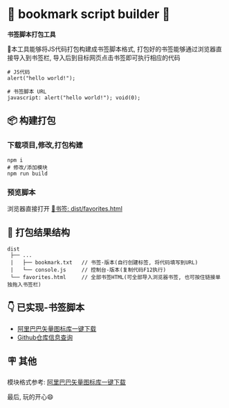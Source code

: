 
# 🔖 bookmark script builder 🔖

**书签脚本打包工具**

📖本工具能够将JS代码打包构建成书签脚本格式, 打包好的书签能够通过浏览器直接导入到书签栏, 导入后到目标网页点击书签即可执行相应的代码

```text
# JS代码
alert("hello world!");

# 书签脚本 URL
javascript: alert("hello world!"); void(0);
```

## 📦 构建打包

### 下载项目,修改,打包构建

```shell
npm i
# 修改/添加模块
npm run build
```

### 预览脚本

浏览器直接打开 [🔖书签: dist/favorites.html](./dist/favorites.html)

## 🌳 打包结果结构

```text
dist
 ├── ...            
 |   ├── bookmark.txt   // 书签-版本(自行创建标签, 将代码填写到URL)
 |   └── console.js     // 控制台-版本(复制代码F12执行)
 └── favorites.html     // 全部书签HTML(可全部导入浏览器书签, 也可按住链接单独拖入书签栏)
```

## 👇 已实现-书签脚本

+ [阿里巴巴矢量图标库一键下载](./src/script/pubilc%20script/www.iconfont.cn/save%20icons/index.js)
+ [Github仓库信息查询](./src/script/pubilc%20script/github.com/show%20repos%20info/index.js)

## 🪧 其他

模块格式参考: [阿里巴巴矢量图标库一键下载](./src/script/pubilc%20script/www.iconfont.cn/save%20icons/index.js)

最后, 玩的开心😄